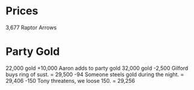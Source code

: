 Prices
======
3,677 Raptor Arrows

Party Gold
==========
22,000 gold
+10,000 Aaron adds to party gold
32,000 gold
-2,500 Gilford buys ring of sust.
= 29,500
-94 Someone steels gold during the night.
= 29,406
-150 Tony threatens, we loose 150.
= 29,256
